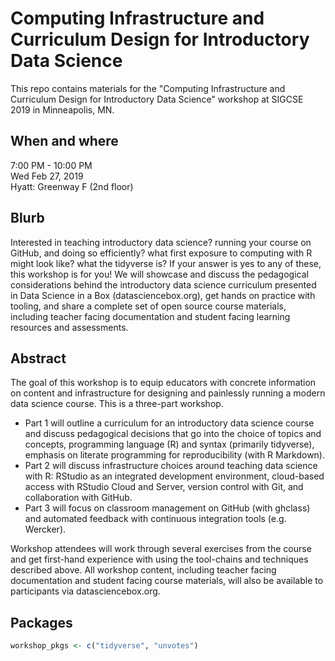 # Computing Infrastructure and Curriculum Design for Introductory Data Science

This repo contains materials for the "Computing Infrastructure and Curriculum Design for Introductory Data Science" workshop at SIGCSE 2019 in Minneapolis, MN.

## When and where

7:00 PM - 10:00 PM  
Wed Feb 27, 2019  
Hyatt: Greenway F (2nd floor)
 
## Blurb

Interested in teaching introductory data science? running your course on GitHub, and doing so efficiently? what first exposure to computing with R might look like? what the tidyverse is? If your answer is yes to any of these, this workshop is for you! We will showcase and discuss the pedagogical considerations behind the introductory data science curriculum presented in Data Science in a Box (datasciencebox.org), get hands on practice with tooling, and share a complete set of open source course materials, including teacher facing documentation and student facing learning resources and assessments.

## Abstract

The goal of this workshop is to equip educators with concrete information on content and infrastructure for designing and painlessly running a modern data science course. This is a three-part workshop. 

- Part 1 will outline a curriculum for an introductory data science course and discuss pedagogical decisions that go into the choice of topics and concepts, programming language (R) and syntax (primarily tidyverse), emphasis on literate programming for reproducibility (with R Markdown). 
- Part 2 will discuss infrastructure choices around teaching data science with R: RStudio as an integrated development environment, cloud-based access with RStudio Cloud and Server, version control with Git, and collaboration with GitHub. 
- Part 3 will focus on classroom management on GitHub (with ghclass) and automated feedback with continuous integration tools (e.g. Wercker). 

Workshop attendees will work through several exercises from the course and get first-hand experience with using the tool-chains and techniques described above. All workshop content, including teacher facing documentation and student facing course materials, will also be available to participants via datasciencebox.org.

## Packages

```r
workshop_pkgs <- c("tidyverse", "unvotes")
```
